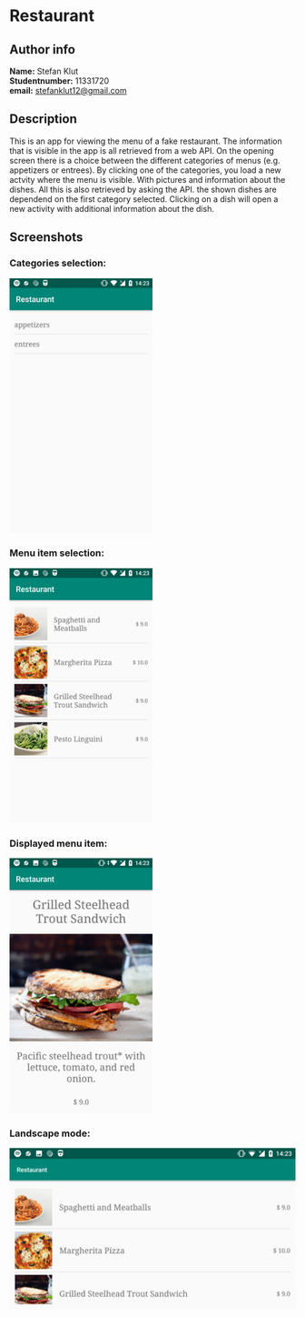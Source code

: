 # Restaurant

## Author info
**Name:** Stefan Klut <br>
**Studentnumber:** 11331720 <br>
**email:** stefanklut12@gmail.com

## Description
This is an app for viewing the menu of a fake restaurant. The information that is visible in the app is all retrieved from a web API.
On the opening screen there is a choice between the different categories of menus (e.g. appetizers or entrees). 
By clicking one of the categories, you load a new actvity where the menu is visible. With pictures and information about the dishes.
All this is also retrieved by asking the API. the shown dishes are dependend on the first category selected.
Clicking on a dish will open a new activity with additional information about the dish.

## Screenshots

### Categories selection:
<img src="doc/Screenshot_20181205-142339.png" width="50%">

### Menu item selection:
<img src="doc/Screenshot_20181205-142345.png" width="50%">

### Displayed menu item:
<img src="doc/Screenshot_20181205-142358.png" width="50%">

### Landscape mode:
<img src="doc/Screenshot_20181205-142350.png" width="100%">
